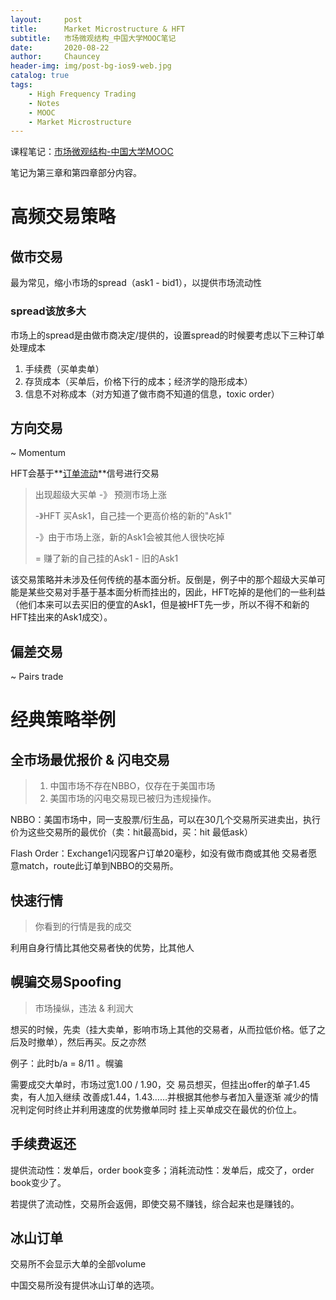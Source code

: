 ```yaml
---
layout:     post
title:      Market Microstructure & HFT
subtitle:   市场微观结构_中国大学MOOC笔记
date:       2020-08-22
author:     Chauncey
header-img: img/post-bg-ios9-web.jpg
catalog: true
tags:
    - High Frequency Trading
    - Notes
    - MOOC
    - Market Microstructure
---
```


课程笔记：[市场微观结构-中国大学MOOC](http://www.icourse163.org/course/SISU-1206672845?tid=1207003279)

笔记为第三章和第四章部分内容。

# 高频交易策略

## 做市交易

最为常见，缩小市场的spread（ask1 - bid1），以提供市场流动性

### spread该放多大

市场上的spread是由做市商决定/提供的，设置spread的时候要考虑以下三种订单处理成本

1. 手续费（买单卖单）
2. 存货成本（买单后，价格下行的成本；经济学的隐形成本）
3. 信息不对称成本（对方知道了做市商不知道的信息，toxic order）

## 方向交易

~ Momentum

HFT会基于**<u>订单流动</u>**信号进行交易

> 出现超级大买单 -》 预测市场上涨
>
> -》HFT 买Ask1，自己挂一个更高价格的新的"Ask1"
>
> -》由于市场上涨，新的Ask1会被其他人很快吃掉
>
> = 赚了新的自己挂的Ask1 - 旧的Ask1

该交易策略并未涉及任何传统的基本面分析。反倒是，例子中的那个超级大买单可能是某些交易对手基于基本面分析而挂出的，因此，HFT吃掉的是他们的一些利益（他们本来可以去买旧的便宜的Ask1，但是被HFT先一步，所以不得不和新的HFT挂出来的Ask1成交）。

## 偏差交易

~ Pairs trade







# 经典策略举例

## 全市场最优报价 & 闪电交易

> 1. 中国市场不存在NBBO，仅存在于美国市场
> 2. 美国市场的闪电交易现已被归为违规操作。

NBBO：美国市场中，同一支股票/衍生品，可以在30几个交易所买进卖出，执行价为这些交易所的最优价（卖：hit最高bid，买：hit 最低ask）

Flash Order：Exchange1闪现客户订单20毫秒，如没有做市商或其他
交易者愿意match，route此订单到NBBO的交易所。

## 快速行情

> 你看到的行情是我的成交

利用自身行情比其他交易者快的优势，比其他人

## 幌骗交易Spoofing

> 市场操纵，违法 & 利润大

想买的时候，先卖（挂大卖单，影响市场上其他的交易者，从而拉低价格。低了之后及时撤单），然后再买。反之亦然

例子：此时b/a = 8/11 。幌骗

需要成交大单时，市场过宽1.00 / 1.90，交 易员想买，但挂出offer的单子1.45卖，有人加入继续 改善成1.44，1.43……并根据其他参与者加入量逐渐 减少的情况判定何时终止并利用速度的优势撤单同时 挂上买单成交在最优的价位上。

## 手续费返还

提供流动性：发单后，order book变多；消耗流动性：发单后，成交了，order book变少了。

若提供了流动性，交易所会返佣，即使交易不赚钱，综合起来也是赚钱的。

## 冰山订单

交易所不会显示大单的全部volume

中国交易所没有提供冰山订单的选项。





